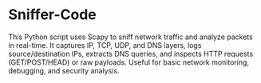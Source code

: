 # Sniffer-Code
This Python script uses Scapy to sniff network traffic and analyze packets in real-time. It captures IP, TCP, UDP, and DNS layers, logs source/destination IPs, extracts DNS queries, and inspects HTTP requests (GET/POST/HEAD) or raw payloads. Useful for basic network monitoring, debugging, and security analysis.
